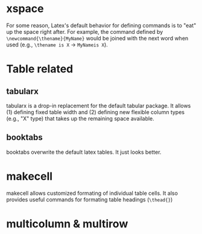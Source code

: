 # xspace
For some reason, Latex's default behavior for defining commands is to "eat" up the space right after. For example, the command defined by `\newcommand{\thename}{MyName}` would be joined with the next word when used (e.g., `\thename is X` -> `MyNameis X`). 

# Table related
## tabularx
tabularx is a drop-in replacement for the default tabular package. It allows (1) defining fixed table width and (2) defining new flexible column types (e.g., "X" type) that  takes up the remaining space available.

## booktabs
booktabs overwrite the default latex tables. It just looks better.

# makecell
makecell allows customized formating of individual table cells. It also provides useful commands for formating table headings (`\thead{}`)   

# multicolumn & multirow